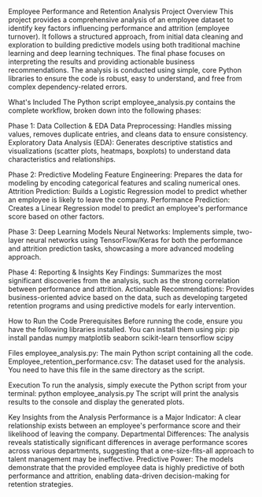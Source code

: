 Employee Performance and Retention Analysis
Project Overview
This project provides a comprehensive analysis of an employee dataset to identify key factors influencing performance and attrition (employee turnover). It follows a structured approach, from initial data cleaning and exploration to building predictive models using both traditional machine learning and deep learning techniques. The final phase focuses on interpreting the results and providing actionable business recommendations.
The analysis is conducted using simple, core Python libraries to ensure the code is robust, easy to understand, and free from complex dependency-related errors.

What's Included
The Python script employee_analysis.py contains the complete workflow, broken down into the following phases:

Phase 1: Data Collection & EDA
Data Preprocessing: Handles missing values, removes duplicate entries, and cleans data to ensure consistency.
Exploratory Data Analysis (EDA): Generates descriptive statistics and visualizations (scatter plots, heatmaps, boxplots) to understand data characteristics and relationships.

Phase 2: Predictive Modeling
Feature Engineering: Prepares the data for modeling by encoding categorical features and scaling numerical ones.
Attrition Prediction: Builds a Logistic Regression model to predict whether an employee is likely to leave the company.
Performance Prediction: Creates a Linear Regression model to predict an employee's performance score based on other factors.

Phase 3: Deep Learning Models
Neural Networks: Implements simple, two-layer neural networks using TensorFlow/Keras for both the performance and attrition prediction tasks, showcasing a more advanced modeling approach.

Phase 4: Reporting & Insights
Key Findings: Summarizes the most significant discoveries from the analysis, such as the strong correlation between performance and attrition.
Actionable Recommendations: Provides business-oriented advice based on the data, such as developing targeted retention programs and using predictive models for early intervention.

How to Run the Code
Prerequisites
Before running the code, ensure you have the following libraries installed. You can install them using pip:
pip install pandas numpy matplotlib seaborn scikit-learn tensorflow scipy

Files
employee_analysis.py: The main Python script containing all the code.
Employee_retention_performance.csv: The dataset used for the analysis. You need to have this file in the same directory as the script.

Execution
To run the analysis, simply execute the Python script from your terminal:
python employee_analysis.py
The script will print the analysis results to the console and display the generated plots.

Key Insights from the Analysis
Performance is a Major Indicator: A clear relationship exists between an employee's performance score and their likelihood of leaving the company.
Departmental Differences: The analysis reveals statistically significant differences in average performance scores across various departments, suggesting that a one-size-fits-all approach to talent management may be ineffective.
Predictive Power: The models demonstrate that the provided employee data is highly predictive of both performance and attrition, enabling data-driven decision-making for retention strategies.
